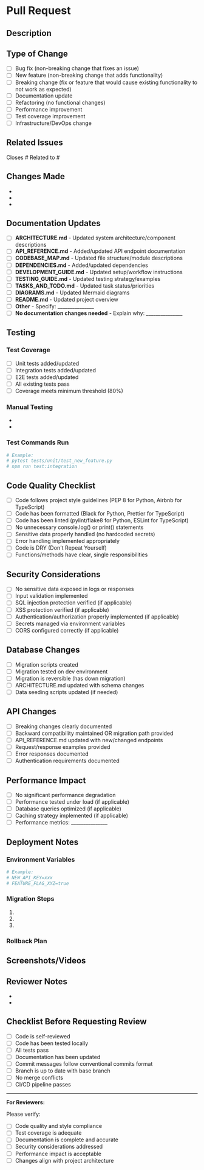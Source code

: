 # Pull Request

## Description

<!-- Provide a brief description of the changes in this PR -->

## Type of Change

<!-- Mark the relevant option with an "x" -->

- [ ] Bug fix (non-breaking change that fixes an issue)
- [ ] New feature (non-breaking change that adds functionality)
- [ ] Breaking change (fix or feature that would cause existing functionality to not work as expected)
- [ ] Documentation update
- [ ] Refactoring (no functional changes)
- [ ] Performance improvement
- [ ] Test coverage improvement
- [ ] Infrastructure/DevOps change

## Related Issues

<!-- Link to related issues using #issue_number -->

Closes #
Related to #

## Changes Made

<!-- Provide a detailed list of changes -->

-
-
-

## Documentation Updates

<!-- Check all that apply and provide details -->

- [ ] **ARCHITECTURE.md** - Updated system architecture/component descriptions
- [ ] **API_REFERENCE.md** - Added/updated API endpoint documentation
- [ ] **CODEBASE_MAP.md** - Updated file structure/module descriptions
- [ ] **DEPENDENCIES.md** - Added/updated dependencies
- [ ] **DEVELOPMENT_GUIDE.md** - Updated setup/workflow instructions
- [ ] **TESTING_GUIDE.md** - Updated testing strategy/examples
- [ ] **TASKS_AND_TODO.md** - Updated task status/priorities
- [ ] **DIAGRAMS.md** - Updated Mermaid diagrams
- [ ] **README.md** - Updated project overview
- [ ] **Other** - Specify: _______________
- [ ] **No documentation changes needed** - Explain why: _______________

## Testing

<!-- Describe the testing you've done -->

### Test Coverage

- [ ] Unit tests added/updated
- [ ] Integration tests added/updated
- [ ] E2E tests added/updated
- [ ] All existing tests pass
- [ ] Coverage meets minimum threshold (80%)

### Manual Testing

<!-- Describe manual testing performed -->

-
-

### Test Commands Run

```bash
# Example:
# pytest tests/unit/test_new_feature.py
# npm run test:integration
```

## Code Quality Checklist

<!-- Verify code quality standards -->

- [ ] Code follows project style guidelines (PEP 8 for Python, Airbnb for TypeScript)
- [ ] Code has been formatted (Black for Python, Prettier for TypeScript)
- [ ] Code has been linted (pylint/flake8 for Python, ESLint for TypeScript)
- [ ] No unnecessary console.log() or print() statements
- [ ] Sensitive data properly handled (no hardcoded secrets)
- [ ] Error handling implemented appropriately
- [ ] Code is DRY (Don't Repeat Yourself)
- [ ] Functions/methods have clear, single responsibilities

## Security Considerations

<!-- Address any security implications -->

- [ ] No sensitive data exposed in logs or responses
- [ ] Input validation implemented
- [ ] SQL injection protection verified (if applicable)
- [ ] XSS protection verified (if applicable)
- [ ] Authentication/authorization properly implemented (if applicable)
- [ ] Secrets managed via environment variables
- [ ] CORS configured correctly (if applicable)

## Database Changes

<!-- If database changes are included -->

- [ ] Migration scripts created
- [ ] Migration tested on dev environment
- [ ] Migration is reversible (has down migration)
- [ ] ARCHITECTURE.md updated with schema changes
- [ ] Data seeding scripts updated (if needed)

## API Changes

<!-- If API changes are included -->

- [ ] Breaking changes clearly documented
- [ ] Backward compatibility maintained OR migration path provided
- [ ] API_REFERENCE.md updated with new/changed endpoints
- [ ] Request/response examples provided
- [ ] Error responses documented
- [ ] Authentication requirements documented

## Performance Impact

<!-- Describe any performance implications -->

- [ ] No significant performance degradation
- [ ] Performance tested under load (if applicable)
- [ ] Database queries optimized (if applicable)
- [ ] Caching strategy implemented (if applicable)
- [ ] Performance metrics: _______________

## Deployment Notes

<!-- Special instructions for deployment -->

### Environment Variables

<!-- List any new environment variables -->

```bash
# Example:
# NEW_API_KEY=xxx
# FEATURE_FLAG_XYZ=true
```

### Migration Steps

<!-- List any manual steps required for deployment -->

1.
2.
3.

### Rollback Plan

<!-- Describe how to rollback if issues arise -->



## Screenshots/Videos

<!-- Add screenshots or videos demonstrating the changes (if applicable) -->



## Reviewer Notes

<!-- Any specific areas you'd like reviewers to focus on -->

-
-

## Checklist Before Requesting Review

- [ ] Code is self-reviewed
- [ ] Code has been tested locally
- [ ] All tests pass
- [ ] Documentation has been updated
- [ ] Commit messages follow conventional commits format
- [ ] Branch is up to date with base branch
- [ ] No merge conflicts
- [ ] CI/CD pipeline passes

---

**For Reviewers:**

Please verify:
- [ ] Code quality and style compliance
- [ ] Test coverage is adequate
- [ ] Documentation is complete and accurate
- [ ] Security considerations addressed
- [ ] Performance impact is acceptable
- [ ] Changes align with project architecture
